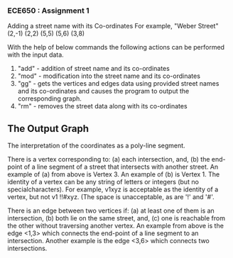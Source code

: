 ### ECE650 : Assignment 1

Adding a street name with its Co-ordinates
For example,
"Weber Street" (2,-1) (2,2) (5,5) (5,6) (3,8)

With the help of below commands the following actions can be performed with the input data.
1. "add" - addition of street name and its co-ordinates
2. "mod" - modification into the street name and its co-ordinates
3. "gg"  - gets the vertices and edges data using provided street names and its co-ordinates and causes the program to output the corresponding graph.
4. "rm"  - removes the street data along with its co-ordinates


## The Output Graph

The interpretation of the coordinates as a poly-line segment.

There is a vertex corresponding to: 
(a) each intersection, and, 
(b) the end-point of a line segment of a street that intersects with another street. 
An example of (a) from above is Vertex 3. 
An example of (b) is Vertex 1. The identity of a vertex can be any string of letters or integers (but no specialcharacters). For example, v1xyz is acceptable as the identity of a vertex, but not v1 !!#xyz. (The space is unacceptable, as are '!' and '#'.

There is an edge between two vertices if: 
(a) at least one of them is an intersection, 
(b) both lie on the same street, and, 
(c) one is reachable from the other without traversing another vertex.
An example from above is the edge <1,3> which connects the end-point of a line segment to an intersection. Another example is the edge <3,6> which connects two intersections.